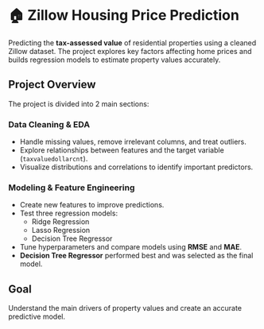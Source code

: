# 🏠 Zillow Housing Price Prediction

Predicting the **tax-assessed value** of residential properties using a cleaned Zillow dataset. The project explores key factors affecting home prices and builds regression models to estimate property values accurately.

## Project Overview

The project is divided into 2 main sections:

### Data Cleaning & EDA
- Handle missing values, remove irrelevant columns, and treat outliers.  
- Explore relationships between features and the target variable (`taxvaluedollarcnt`).  
- Visualize distributions and correlations to identify important predictors.

### Modeling & Feature Engineering
- Create new features to improve predictions.  
- Test three regression models:
  - Ridge Regression  
  - Lasso Regression  
  - Decision Tree Regressor  
- Tune hyperparameters and compare models using **RMSE** and **MAE**.  
- **Decision Tree Regressor** performed best and was selected as the final model.

## Goal
Understand the main drivers of property values and create an accurate predictive model.
